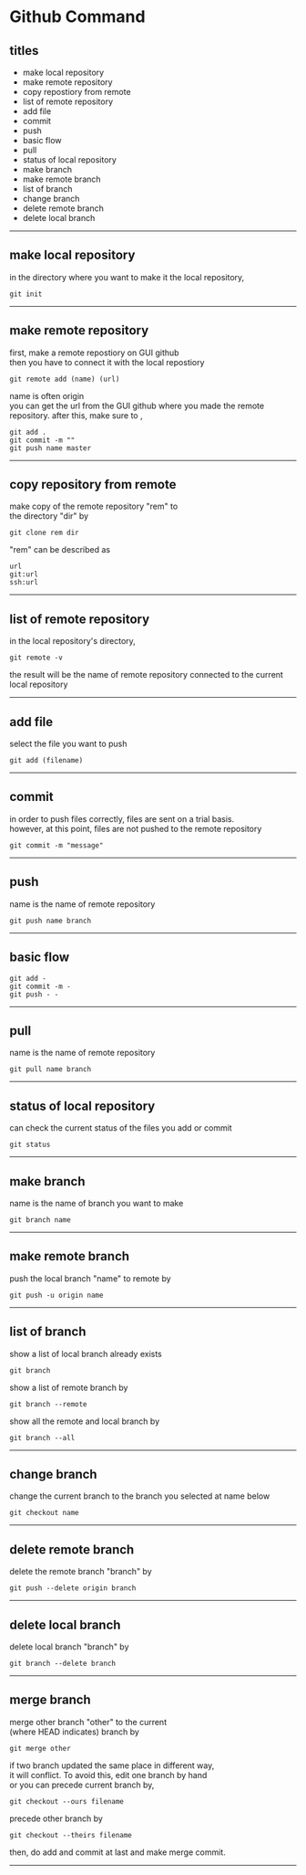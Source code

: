 # Github Command



## titles

* make local repository  
* make remote repository  
* copy repostiory from remote  
* list of remote repository  
* add file  
* commit  
* push  
* basic flow   
* pull  
* status of local repository  
* make branch  
* make remote branch  
* list of branch  
* change branch  
* delete remote branch  
* delete local branch  




***



## make local repository
in the directory where you want to make it the local repository,
```
git init
```



***



## make remote repository
first, make a remote repostiory on GUI github  
then you have to connect it with the local repostiory
```
git remote add (name) (url)
```
name is often origin  
you can get the url from the GUI github where you made the remote repository.
after this, make sure to ,
```
git add .
git commit -m ""
git push name master
```



***



## copy repository from remote
make copy of the remote repository "rem" to  
the directory "dir" by
```
git clone rem dir
```
"rem" can be described as
```
url
git:url
ssh:url
```



***



## list of remote repository
in the local repository's directory,  
```
git remote -v
```
the result will be the name of remote repository connected to the current local repository



***



## add file
select the file you want to push
```
git add (filename)
```



***



## commit
in order to push files correctly, files are sent on a trial basis.  
however, at this point, files are not pushed to the remote repository
```
git commit -m "message"
```



***



## push
name is the name of remote repository  
```
git push name branch
```



***



## basic flow
```
git add -
git commit -m - 
git push - -
```



***



## pull
name is the name of remote repository
```
git pull name branch
```



***



## status of local repository
can check the current status of the files you add or commit
```
git status
```



***



## make branch
name is the name of branch you want to make
```
git branch name
```



***



## make remote branch
push the local branch "name" to remote by
```
git push -u origin name
```



***



## list of branch
show a list of local branch already exists
```
git branch
```
show a list of remote branch by
```
git branch --remote
```
show all the remote and local branch by
```
git branch --all
```



***



## change branch
change the current branch to the branch you selected at name below
```
git checkout name
```



***



## delete remote branch
delete the remote branch "branch" by
```
git push --delete origin branch
```



***



## delete local branch
delete local branch "branch" by
```
git branch --delete branch
```



***



## merge branch
merge other branch "other" to the current  
(where HEAD indicates) branch by
```
git merge other
```
if two branch updated the same place in different way,   
it will conflict. To avoid this, edit one branch by hand  
or you can precede current branch by,
```
git checkout --ours filename
```
precede other branch by
```
git checkout --theirs filename
```
then, do add and commit at last and make merge commit.



***



